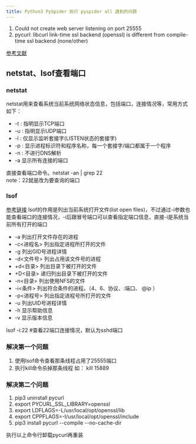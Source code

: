 ```yaml
---
title: Python3 PySpider 执行 pyspider all 遇到的问题
---
```

1. Could not create web server listening on port 25555
2. pycurl: libcurl link-time ssl backend (openssl) is different from compile-time ssl backend (none/other)

[参考文献](https://www.zhihu.com/question/267901970)

## netstat、lsof查看端口
### netstat 
netstat用来查看系统当前系统网络状态信息，包括端口，连接情况等，常用方式如下：
* -t : 指明显示TCP端口
* -u : 指明显示UDP端口
* -l : 仅显示监听套接字(LISTEN状态的套接字)
* -p : 显示进程标识符和程序名称，每一个套接字/端口都属于一个程序
* -n : 不进行DNS解析
* -a 显示所有连接的端口

直接查看端口命令。netstat -an | grep 22   
note：22就是改为要查询的端口

### lsof
[参考链接](http://www.cnblogs.com/peida/archive/2013/02/26/2932972.html)
lsof的作用是列出当前系统打开文件(list open files)，不过通过-i参数也能查看端口的连接情况，-i后跟冒号端口可以查看指定端口信息，直接-i是系统当前所有打开的端口
* -a 列出打开文件存在的进程
* -c<进程名> 列出指定进程所打开的文件
* -g  列出GID号进程详情
* -d<文件号> 列出占用该文件号的进程
* +d<目录>  列出目录下被打开的文件
* +D<目录>  递归列出目录下被打开的文件
* -n<目录>  列出使用NFS的文件
* -i<条件>  列出符合条件的进程。（4、6、协议、:端口、 @ip ）
* -p<进程号> 列出指定进程号所打开的文件
* -u  列出UID号进程详情
* -h 显示帮助信息
* -v 显示版本信息

lsof -i:22 #查看22端口连接情况，默认为sshd端口

### 解决第一个问题
1. 使用lsof命令查看那条线程占用了25555端口
2. 执行kill命令杀掉那条线程 如： kill 15889
### 解决第二个问题
1. pip3 uninstall pycurl
2. export PYCURL_SSL_LIBRARY=openssl
3. export LDFLAGS=-L/usr/local/opt/openssl/lib
4. export CPPFLAGS=-I/usr/local/opt/openssl/include
5. pip3 install pycurl --compile --no-cache-dir

执行以上命令行卸载pycurl再重装


